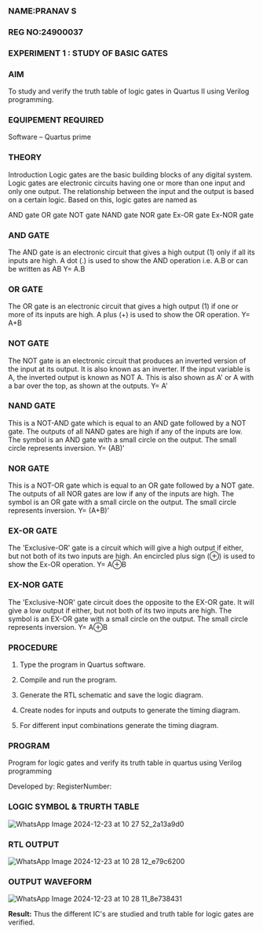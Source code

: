 ### NAME:PRANAV S
### REG NO:24900037
### EXPERIMENT 1 : STUDY OF BASIC GATES


### AIM

To study and verify the truth table of logic gates in Quartus II using Verilog programming.

### EQUIPEMENT REQUIRED
Software – Quartus prime 

### THEORY

Introduction Logic gates are the basic building blocks of any digital system. Logic gates are electronic circuits having one or more than one input and only one output. The relationship between the input and the output is based on a certain logic. Based on this, logic gates are named as

AND gate OR gate NOT gate NAND gate NOR gate Ex-OR gate Ex-NOR gate

### AND GATE

The AND gate is an electronic circuit that gives a high output (1) only if all its inputs are high. A dot (.) is used to show the AND operation i.e. A.B or can be written as AB
Y= A.B

### OR GATE

The OR gate is an electronic circuit that gives a high output (1) if one or more of its inputs are high. A plus (+) is used to show the OR operation.
Y= A+B

### NOT GATE

The NOT gate is an electronic circuit that produces an inverted version of the input at its output. It is also known as an inverter. If the input variable is A, the inverted output is known as NOT A. This is also shown as A' or A with a bar over the top, as shown at the outputs.
Y= A'

### NAND GATE

This is a NOT-AND gate which is equal to an AND gate followed by a NOT gate. The outputs of all NAND gates are high if any of the inputs are low. The symbol is an AND gate with a small circle on the output. The small circle represents inversion.
Y= (AB)’
### NOR GATE

This is a NOT-OR gate which is equal to an OR gate followed by a NOT gate. The outputs of all NOR gates are low if any of the inputs are high. The symbol is an OR gate with a small circle on the output. The small circle represents inversion.
Y= (A+B)’

### EX-OR GATE

The 'Exclusive-OR' gate is a circuit which will give a high output if either, but not both of its two inputs are high. An encircled plus sign (⊕) is used to show the Ex-OR operation.
Y= A⊕B

### EX-NOR GATE

The 'Exclusive-NOR' gate circuit does the opposite to the EX-OR gate. It will give a low output if either, but not both of its two inputs are high. The symbol is an EX-OR gate with a small circle on the output. The small circle represents inversion.
Y= A⊕B

### PROCEDURE

1.	Type the program in Quartus software.

2.	Compile and run the program.

3.	Generate the RTL schematic and save the logic diagram.

4.	Create nodes for inputs and outputs to generate the timing diagram.

5.	For different input combinations generate the timing diagram.


### PROGRAM

Program for logic gates and verify its truth table in quartus using Verilog programming

 Developed by: RegisterNumber: 
 
### LOGIC SYMBOL & TRURTH TABLE
![WhatsApp Image 2024-12-23 at 10 27 52_2a13a9d0](https://github.com/user-attachments/assets/18faeb59-8d04-4446-9dcc-2acfa7c9cb15)


### RTL OUTPUT
![WhatsApp Image 2024-12-23 at 10 28 12_e79c6200](https://github.com/user-attachments/assets/38752b14-b90f-4e20-ab89-90490058b274)


### OUTPUT WAVEFORM
![WhatsApp Image 2024-12-23 at 10 28 11_8e738431](https://github.com/user-attachments/assets/d29f9807-b359-44ec-9837-bd8058cdbe1c)




**Result:**
 Thus the different IC's are studied and truth table for logic gates are verified.

